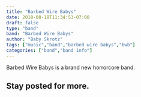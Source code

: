 ```yaml
---
title: "Barbed Wire Babys"
date: 2018-08-18T11:34:53-07:00
draft: false
type: "band"
band: "Barbed Wire Babys"
author: "Baby Skrotz"
tags: ["music","band","barbed wire babys","bwb"]
categories: ["band","band info"]
---
```


Barbed Wire Babys is a brand new horrorcore band.
 
 ## Stay posted for more.
